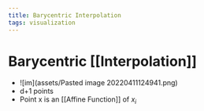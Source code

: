 ```yaml
---
title: Barycentric Interpolation
tags: visualization
---
```


# Barycentric [[Interpolation]]
- ![im](assets/Pasted image 20220411124941.png)
- d+1 points
- Point x is an [[Affine Function]] of $x_i$












